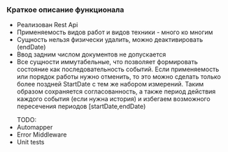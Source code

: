 <h3>Краткое описание функционала</h3>
<ul>
<li>Реализован Rest Api</li>
<li>Применяемость видов работ и видов техники - много ко многим</li>
<li>Сущность нельзя физически удалить, можно деактивировать (endDate)</li>
<li>Ввод задним числом документов не допускается</li>
<li>Все сущности иммутабельные, что позволяет формировать состояние как последовательность событий.
Если применяемость или порядок работы нужно отменить, то это можно сделать только более поздней StartDate с тем же набором измерений.
Таким образом сохраняется согласованность, а также период действия каждого события (если нужна история) и  избегаем возможного пересечения периодов [startDate,endDate)
</li>

</ul>
<ul>TODO:
<li>Automapper</li>
<li>Error Middleware</li>
<li>Unit tests</li>
</ul>